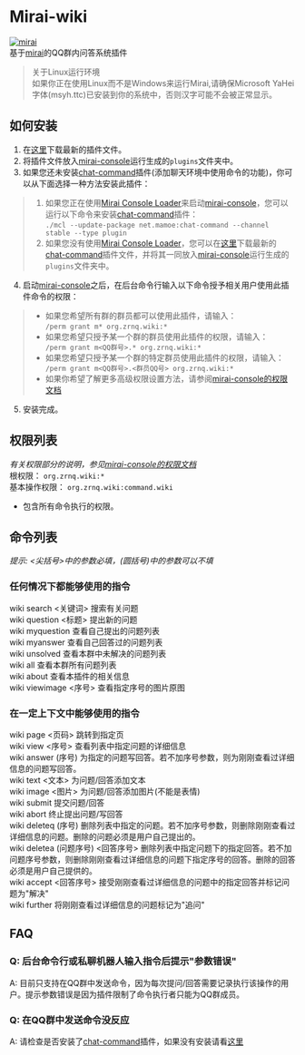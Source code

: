 # Mirai-wiki
[![mirai](https://img.shields.io/badge/mirai-v2.4.2-brightgreen)](https://github.com/mamoe/mirai )  
基于[mirai](https://github.com/mamoe/mirai )的QQ群内问答系统插件  

> 关于Linux运行环境  
> 如果你正在使用Linux而不是Windows来运行Mirai,请确保Microsoft YaHei字体(msyh.ttc)已安装到你的系统中，否则汉字可能不会被正常显示。  

## 如何安装
1. 在[这里](https://github.com/Under-estimate/Mirai-wiki/releases/ )下载最新的插件文件。
2. 将插件文件放入[mirai-console](https://github.com/mamoe/mirai-console )运行生成的`plugins`文件夹中。
3. 如果您还未安装[chat-command](https://github.com/project-mirai/chat-command )插件(添加聊天环境中使用命令的功能)，你可以从下面选择一种方法安装此插件：
> 1. 如果您正在使用[Mirai Console Loader](https://github.com/iTXTech/mirai-console-loader )来启动[mirai-console](https://github.com/mamoe/mirai-console )，您可以运行以下命令来安装[chat-command](https://github.com/project-mirai/chat-command )插件：  
> `./mcl --update-package net.mamoe:chat-command --channel stable --type plugin`
> 2. 如果您没有使用[Mirai Console Loader](https://github.com/iTXTech/mirai-console-loader )，您可以在[这里](https://github.com/project-mirai/chat-command/releases )下载最新的[chat-command](https://github.com/project-mirai/chat-command )插件文件，并将其一同放入[mirai-console](https://github.com/mamoe/mirai-console )运行生成的`plugins`文件夹中。
4. 启动[mirai-console](https://github.com/mamoe/mirai-console )之后，在后台命令行输入以下命令授予相关用户使用此插件命令的权限：
> - 如果您希望所有群的群员都可以使用此插件，请输入：  
> `/perm grant m* org.zrnq.wiki:*`  
> - 如果您希望只授予某一个群的群员使用此插件的权限，请输入：  
> `/perm grant m<QQ群号>.* org.zrnq.wiki:*`
> - 如果您希望只授予某一个群的特定群员使用此插件的权限，请输入：  
> `/perm grant m<QQ群号>.<群员QQ号> org.zrnq.wiki:*`
> - 如果你希望了解更多高级权限设置方法，请参阅[mirai-console的权限文档](https://github.com/mamoe/mirai-console/blob/master/docs/Permissions.md )
5. 安装完成。
## 权限列表
*有关权限部分的说明，参见[mirai-console的权限文档](https://github.com/mamoe/mirai-console/blob/master/docs/Permissions.md )*  
根权限： `org.zrnq.wiki:*`  
基本操作权限： `org.zrnq.wiki:command.wiki`
- 包含所有命令执行的权限。
## 命令列表
*提示: <尖括号>中的参数必填，(圆括号)中的参数可以不填*
### 任何情况下都能够使用的指令
wiki search <关键词> 搜索有关问题  
wiki question <标题> 提出新的问题  
wiki myquestion 查看自己提出的问题列表  
wiki myanswer 查看自己回答过的问题列表  
wiki unsolved 查看本群中未解决的问题列表  
wiki all 查看本群所有问题列表  
wiki about 查看本插件的相关信息  
wiki viewimage <序号> 查看指定序号的图片原图
### 在一定上下文中能够使用的指令
wiki page <页码> 跳转到指定页  
wiki view <序号> 查看列表中指定问题的详细信息  
wiki answer (序号) 为指定的问题写回答。若不加序号参数，则为刚刚查看过详细信息的问题写回答。  
wiki text <文本> 为问题/回答添加文本  
wiki image <图片> 为问题/回答添加图片(不能是表情)  
wiki submit 提交问题/回答  
wiki abort 终止提出问题/写回答  
wiki deleteq (序号) 删除列表中指定的问题。若不加序号参数，则删除刚刚查看过详细信息的问题。删除的问题必须是用户自己提出的。  
wiki deletea (问题序号) <回答序号> 删除列表中指定问题下的指定回答。若不加问题序号参数，则删除刚刚查看过详细信息的问题下指定序号的回答。删除的回答必须是用户自己提供的。  
wiki accept <回答序号> 接受刚刚查看过详细信息的问题中的指定回答并标记问题为"解决"  
wiki further 将刚刚查看过详细信息的问题标记为"追问"  

## FAQ
### Q: 后台命令行或私聊机器人输入指令后提示"参数错误"
A: 目前只支持在QQ群中发送命令，因为每次提问/回答需要记录执行该操作的用户。提示参数错误是因为插件限制了命令执行者只能为QQ群成员。
### Q: 在QQ群中发送命令没反应
A: 请检查是否安装了[chat-command](https://github.com/project-mirai/chat-command )插件，如果没有安装请看[这里](#如何安装 )